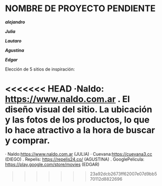 # NOMBRE DE PROYECTO PENDIENTE

***alejandro***

***Julia***

***Lautaro***

***Agustina***

***Edgar***


 Elección de 5 sitios de inspiración:

<<<<<<< HEAD
 ·Naldo: https://www.naldo.com.ar . El diseño visual del sitio. La ubicación y las fotos de los productos, lo  que lo hace atractivo a la hora de buscar y comprar.
=======
 · Naldo:https://www.naldo.com.ar (JULIA)
 · Cuevana:https://cuevana3.cc (DIEGO)
 . Repelis: https://repelis24.co/ (AGUSTINA)
 . GooglePelicula: https://play.google.com/store/movies (EDGAR)
>>>>>>> 23a92dcb2673ff62007e07d9bb570112d8822696
